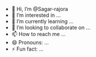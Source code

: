 - 👋 Hi, I’m @Sagar-rajora
- 👀 I’m interested in ...
- 🌱 I’m currently learning ...
- 💞️ I’m looking to collaborate on ...
- 📫 How to reach me ...
- 😄 Pronouns: ...
- ⚡ Fun fact: ...

<!---
Sagar-rajora/Sagar-rajora is a ✨ special ✨ repository because its `README.md` (this file) appears on your GitHub profile.
You can click the Preview link to take a look at your changes.
--->

